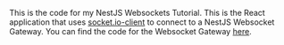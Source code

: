 This is the code for my NestJS Websockets Tutorial. This is the React application that uses [socket.io-client](https://socket.io/docs/v4/client-api/) to connect to a NestJS Websocket Gateway. You can find the code for the Websocket Gateway [here](https://github.com/stuyy/nestjs-websocket-gateway-example).
